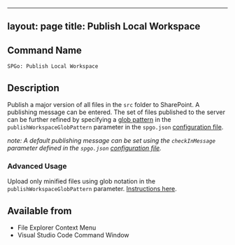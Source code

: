 
---
layout: page
title: Publish Local Workspace
---

## Command Name
`SPGo: Publish Local Workspace`

## Description
Publish a major version of all files in the `src` folder to SharePoint. A publishing message can be entered. The set of files published to the server can be further refined by specifying a [glob pattern](https://en.wikipedia.org/wiki/Glob_(programming)) in the `publishWorkspaceGlobPattern` parameter in the `spgo.json` [configuration file](https://github.com/readysitego/spgo/wiki/Config-Options).

_note: A default publishing message can be set using the `checkInMessage` parameter defined in the `spgo.json` [configuration file](https://github.com/readysitego/spgo/wiki/Config-Options)._

### Advanced Usage
Upload only minified files using glob notation in the `publishWorkspaceGlobPattern` parameter. [Instructions here](https://upload-minified).

## Available from
* File Explorer Context Menu
* Visual Studio Code Command Window